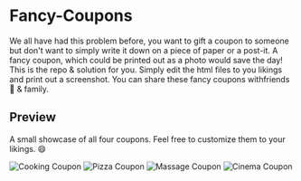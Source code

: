 # Fancy-Coupons
We all have had this problem before, you want to gift a coupon to someone but don't want to simply write it down on a piece of paper or a post-it.
A fancy coupon, which could be printed out as a photo would save the day! This is the repo & solution for you.
Simply edit the html files to you likings and print out a screenshot.
You can share these fancy coupons withfriends 👫 & family.






## Preview
A small showcase of all four coupons.
Feel free to customize them to your likings. 😄

![Cooking Coupon](https://i.imgur.com/X6SCvOz.png)
![Pizza Coupon](https://i.imgur.com/SI0Bqd4.png)
![Massage Coupon](https://i.imgur.com/UIeE6Cl.png)
![Cinema Coupon](https://i.imgur.com/tcJjEwA.png)
